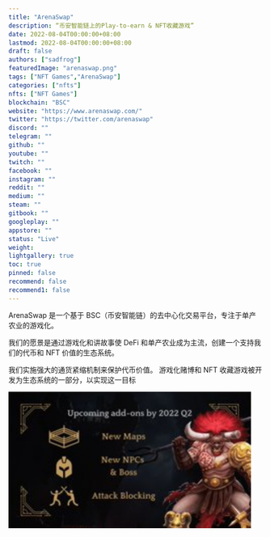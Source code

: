```yaml
---
title: "ArenaSwap"
description: “币安智能链上的Play-to-earn & NFT收藏游戏”
date: 2022-08-04T00:00:00+08:00
lastmod: 2022-08-04T00:00:00+08:00
draft: false
authors: ["sadfrog"]
featuredImage: "arenaswap.png"
tags: ["NFT Games","ArenaSwap"]
categories: ["nfts"]
nfts: ["NFT Games"]
blockchain: "BSC"
website: "https://www.arenaswap.com/"
twitter: "https://twitter.com/arenaswap"
discord: ""
telegram: ""
github: ""
youtube: ""
twitch: ""
facebook: ""
instagram: ""
reddit: ""
medium: ""
steam: ""
gitbook: ""
googleplay: ""
appstore: ""
status: "Live"
weight: 
lightgallery: true
toc: true
pinned: false
recommend: false
recommend1: false
---
```

<p>ArenaSwap 是一个基于 BSC（币安智能链）的去中心化交易平台，专注于单产农业的游戏化。</p>
<p>我们的愿景是通过游戏化和讲故事使 DeFi 和单产农业成为主流，创建一个支持我们的代币和 NFT 价值的生态系统。</p>
<p>我们实施强大的通货紧缩机制来保护代币价值。 游戏化赌博和 NFT 收藏游戏被开发为生态系统的一部分，以实现这一目标</p>

<img src="sadfrog.jpg" style="zoom:200%;" />
